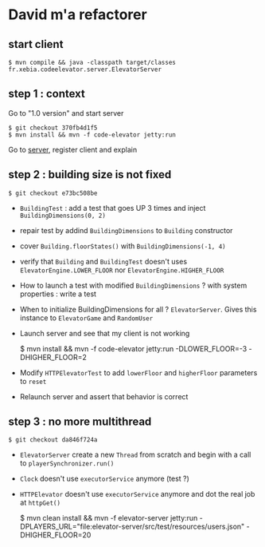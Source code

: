 # David m'a refactorer

## start client

    $ mvn compile && java -classpath target/classes fr.xebia.codeelevator.server.ElevatorServer

## step 1 : context

Go to "1.0 version" and start server

    $ git checkout 370fb4d1f5
    $ mvn install && mvn -f code-elevator jetty:run

Go to [server](http://localhost:8080), register client and explain

## step 2 : building size is not fixed

    $ git checkout e73bc508be

 - `BuildingTest` : add a test that goes UP 3 times and inject `BuildingDimensions(0, 2)`
 - repair test by addind `BuildingDimensions` to `Building` constructor
 - cover `Building.floorStates()` with `BuildingDimensions(-1, 4)`
 - verify that `Building` and `BuildingTest` doesn't uses `ElevatorEngine.LOWER_FLOOR` nor `ElevatorEngine.HIGHER_FLOOR`
 - How to launch a test with modified `BuildingDimensions` ? with system properties : write a test
 - When to initialize BuildingDimensions for all ? `ElevatorServer`. Gives this instance to `ElevatorGame` and `RandomUser`
 - Launch server and see that my client is not working

    $ mvn install && mvn -f code-elevator jetty:run -DLOWER_FLOOR=-3 -DHIGHER_FLOOR=2

 - Modify `HTTPElevatorTest` to add `lowerFloor` and `higherFloor` parameters to `reset`
 - Relaunch server and assert that behavior is correct

## step 3 : no more multithread

    $ git checkout da846f724a

 - `ElevatorServer` create a new `Thread` from scratch and begin with a call to `playerSynchronizer.run()`
 - `Clock` doesn't use `executorService` anymore (test ?)
 - `HTTPElevator` doesn't use `executorService` anymore and dot the real job at `httpGet()`

    $ mvn clean install && mvn -f elevator-server jetty:run -DPLAYERS_URL="file:elevator-server/src/test/resources/users.json" -DHIGHER_FLOOR=20
